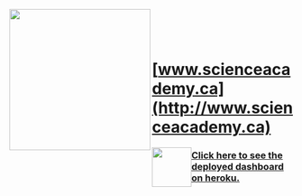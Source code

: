 <a href='http://www.scienceacademy.ca'>
<p align="center">
  <img src="http://scienceacademy.ca/wp-content/uploads/2018/12/Logo_SA.png" width="250" align="left">
</p>
 </a>
<br><br><br>
  
# [www.scienceacademy.ca](http://www.scienceacademy.ca)

<a href='http://www.scienceacademy.ca'> <img style="float: left;height:70px" src="http://scienceacademy.ca/wp-content/uploads/2018/12/Logo_SA.png"></a>
 
### [Click here to see the deployed dashboard on heroku.](https://covid-19-world-sa.herokuapp.com) 

